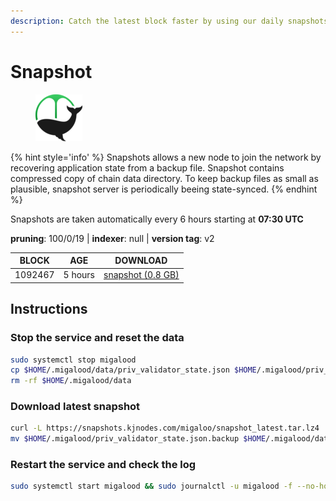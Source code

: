 ```yaml
---
description: Catch the latest block faster by using our daily snapshots.
---
```


# Snapshot

<figure><img src="https://raw.githubusercontent.com/kj89/cosmos-images/main/logos/migaloo.png" alt=""><figcaption></figcaption></figure>

{% hint style='info' %}
Snapshots allows a new node to join the network by recovering application state from a backup file. 
Snapshot contains compressed copy of chain data directory. To keep backup files as small as plausible, 
snapshot server is periodically beeing state-synced.
{% endhint %}

Snapshots are taken automatically every 6 hours starting at **07:30 UTC**

**pruning**: 100/0/19 | **indexer**: null | **version tag**: v2

| BLOCK             | AGE             | DOWNLOAD                                                                                            |
| ----------------- | --------------- | --------------------------------------------------------------------------------------------------- |
| 1092467 | 5 hours | [snapshot (0.8 GB)](https://snapshots.kjnodes.com/migaloo/snapshot\_latest.tar.lz4) |

## Instructions

### Stop the service and reset the data

```bash
sudo systemctl stop migalood
cp $HOME/.migalood/data/priv_validator_state.json $HOME/.migalood/priv_validator_state.json.backup
rm -rf $HOME/.migalood/data
```

### Download latest snapshot

```bash
curl -L https://snapshots.kjnodes.com/migaloo/snapshot_latest.tar.lz4 | tar -Ilz4 -xf - -C $HOME/.migalood
mv $HOME/.migalood/priv_validator_state.json.backup $HOME/.migalood/data/priv_validator_state.json
```

### Restart the service and check the log

```bash
sudo systemctl start migalood && sudo journalctl -u migalood -f --no-hostname -o cat
```
